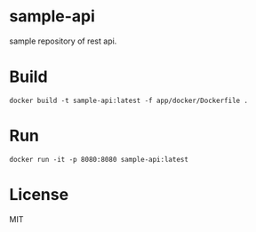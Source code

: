 # sample-api

sample repository of rest api.

# Build 
```
docker build -t sample-api:latest -f app/docker/Dockerfile .
```

# Run
```
docker run -it -p 8080:8080 sample-api:latest
```

# License
MIT